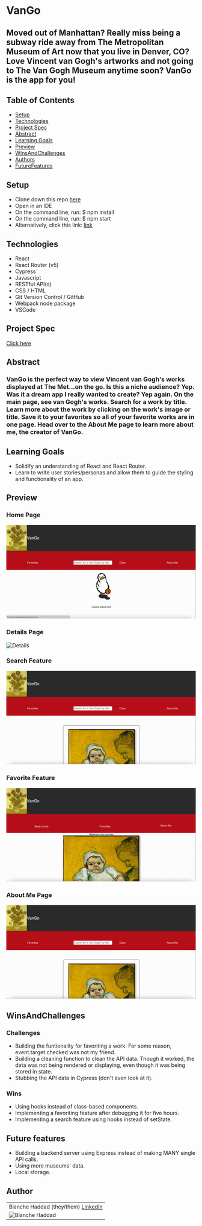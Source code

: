 # VanGo

## Moved out of Manhattan? Really miss being a subway ride away from The Metropolitan Museum of Art now that you live in Denver, CO? Love Vincent van Gogh's artworks and not going to The Van Gogh Museum anytime soon? VanGo is the app for you! 

## Table of Contents

  - [Setup](#setup)
  - [Technologies](#technologies)
  - [Project Spec](#project-spec)
  - [Abstract](#abstract)
  - [Learning Goals](#learning-goals)
  - [Preview](#preview)
  - [WinsAndChallenges](#winsandchallenges)
  - [Authors](#Authors)
  - [FutureFeatures](#future-features)

## Setup

- Clone down this repo [here](https://github.com/bhaddad1/vango)
- Open in an IDE
- On the command line, run: $ npm install
- On the command line, run: $ npm start
- Alternatively, click this link: [link]()

## Technologies
  - React
  - React Router (v5)
  - Cypress
  - Javascript
  - RESTful API(s)
  - CSS / HTML
  - Git Version Control / GitHub
  - Webpack node package
  - VSCode

  
## Project Spec
[Click here](https://frontend.turing.edu/projects/module-3/showcase.html)


## Abstract 

### VanGo is the perfect way to view Vincent van Gogh's works displayed at The Met...on the go. Is this a niche audience? Yep. Was it a dream app I really wanted to create? Yep again. On the main page, see van Gogh's works. Search for a work by title. Learn more about the work by clicking on the work's image or title. Save it to your favorites so all of your favorite works are in one page. Head over to the About Me page to learn more about me, the creator of VanGo. 

## Learning Goals

- Solidify an understanding of React and React Router. 
- Learn to write user stories/personas and allow them to guide the styling and functionality of an app.

## Preview 

### Home Page
![Home](src/assets/main.gif)

### Details Page
![Details](src/assets/details.gif)

### Search Feature
![Search](src/assets/search.gif)

### Favorite Feature
![Favorite](src/assets/favorite.gif)

### About Me Page
![About](src/assets/aboutMe.gif)


## WinsAndChallenges

### Challenges
- Building the funtionality for favoriting a work. For some reason, event.target.checked was not my friend. 
- Building a cleaning function to clean the API data. Though it worked, the data was not being rendered or displaying, even though it was being stored in state. 
- Stubbing the API data in Cypress (don't even look at it).

### Wins
- Using hooks instead of class-based components.
- Implementing a favoriting feature after debugging it for five hours.
- Implementing a search feature using hooks instead of setState. 


## Future features
- Building a backend server using Express instead of making MANY single API calls. 
- Using more museums' data. 
- Local storage. 

## Author

<table>
   <tr>
      <td> Blanche Haddad (they/them) <a href="https://www.linkedin.com/in/blanche-haddad-denver/">LinkedIn</td>
    </tr>
 <td><img src="https://avatars.githubusercontent.com/u/113555577?v=4" alt="Blanche Haddad"
 width="150" height="auto" /></td>
 
</table>
